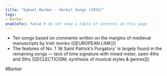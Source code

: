 ```yaml
---
title: "Samuel Barber - Hermit Songs (1953)"
tags:
- Barber  
enableToc: false # do not show a table of contents on this page
---
```


- Ten songs based on comments written on the margins of medieval manuscripts by Irish monks ([[EUROPEAN LINK]])
- The features of No. 1 'At Saint Patrick’s Purgatory' is largely found in the remaining songs — lack of time signature with mixed meter, open 4ths and 5ths ([[ECLECTICISM; synthesis of musical styles & genres]])

#Barber 